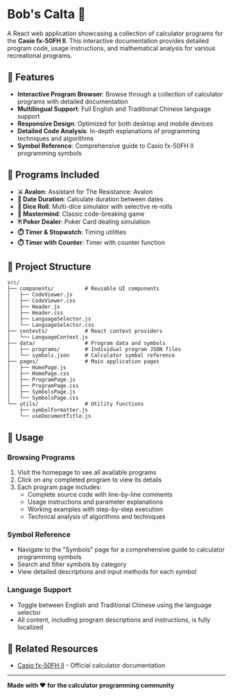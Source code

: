 # Bob's Calta 🧮

A React web application showcasing a collection of calculator programs for the **Casio fx-50FH II**. This interactive documentation provides detailed program code, usage instructions, and mathematical analysis for various recreational programs.

## 🌟 Features

- **Interactive Program Browser**: Browse through a collection of calculator programs with detailed documentation
- **Multilingual Support**: Full English and Traditional Chinese language support
- **Responsive Design**: Optimized for both desktop and mobile devices
- **Detailed Code Analysis**: In-depth explanations of programming techniques and algorithms
- **Symbol Reference**: Comprehensive guide to Casio fx-50FH II programming symbols

## 📱 Programs Included

- **⚔️ Avalon**: Assistant for The Resistance: Avalon
- **📅 Date Duration**: Calculate duration between dates
- **🎲 Dice Roll**: Multi-dice simulator with selective re-rolls
- **🧩 Mastermind**: Classic code-breaking game
- **🃏 Poker Dealer**: Poker Card dealing simulation
- **⏱️ Timer & Stopwatch**: Timing utilities
- **⏱️ Timer with Counter**: Timer with counter function

## 📁 Project Structure

```
src/
├── components/          # Reusable UI components
│   ├── CodeViewer.js
│   ├── CodeViewer.css
│   ├── Header.js
│   ├── Header.css
│   ├── LanguageSelector.js
│   └── LanguageSelector.css
├── contexts/            # React context providers
│   └── LanguageContext.js
├── data/                # Program data and symbols
│   ├── programs/        # Individual program JSON files
│   └── symbols.json     # Calculator symbol reference
├── pages/               # Main application pages
│   ├── HomePage.js
│   ├── HomePage.css
│   ├── ProgramPage.js
│   ├── ProgramPage.css
│   ├── SymbolsPage.js
│   └── SymbolsPage.css
└── utils/               # Utility functions
    ├── symbolFormatter.js
    └── useDocumentTitle.js
```

## 🎯 Usage

### Browsing Programs

1. Visit the homepage to see all available programs
2. Click on any completed program to view its details
3. Each program page includes:
   - Complete source code with line-by-line comments
   - Usage instructions and parameter explanations
   - Working examples with step-by-step execution
   - Technical analysis of algorithms and techniques

### Symbol Reference

- Navigate to the "Symbols" page for a comprehensive guide to calculator programming symbols
- Search and filter symbols by category
- View detailed descriptions and input methods for each symbol

### Language Support

- Toggle between English and Traditional Chinese using the language selector
- All content, including program descriptions and instructions, is fully localized

## 🔗 Related Resources

- [Casio fx-50FH II](https://www.casio.com/intl/scientific-calculators/product.Fx-50FHII) - Official calculator documentation

---

**Made with ❤️ for the calculator programming community**
